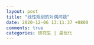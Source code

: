 ```yaml
---
layout: post
title: "线性规划的对偶问题"
date: 2020-12-06 13:11:37 +0800
comments: true
categories: 研究生 | 最优化
---
```


